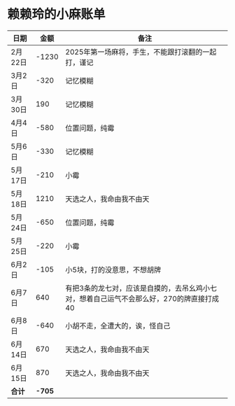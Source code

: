 # 赖赖玲的小麻账单

| 日期     | 金额   | 备注                                                                 |
|----------|--------|----------------------------------------------------------------------|
| 2月22日  | -1230  | 2025年第一场麻将，手生，不能跟打滚翻的一起打，谨记                 |
| 3月2日   | -320   | 记忆模糊                                                             |
| 3月30日  | 190    | 记忆模糊                                                             |
| 4月4日   | -580   | 位置问题，纯霉                                                       |
| 5月6日   | -330   | 记忆模糊                                                             |
| 5月17日  | -210   | 小霉                                                                 |
| 5月18日  | 1210   | 天选之人，我命由我不由天                                             |
| 5月24日  | -650   | 位置问题，纯霉                                                       |
| 5月25日  | -220   | 小霉                                                                 |
| 6月2日   | -105   | 小5块，打的没意思，不想胡牌                                         |
| 6月7日   | 640    | 有把3条的龙七对，应该是自摸的，去吊幺鸡小七对，想着自己运气不会那么好，270的牌直接打成40 |
| 6月8日   | -640   | 小胡不走，全遭大的，诶，怪自己                                     |
| 6月14日  | 670    | 天选之人，我命由我不由天                                           |
| 6月15日  | 870    | 天选之人，我命由我不由天                                           |
| **合计** | **-705** |                                                                      |

